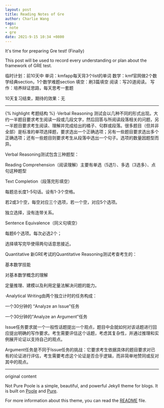 ```yaml
---
layout: post
title: Reading Notes of Gre 
author: Charlie Wang
tags:
- note
- gre
date: 2021-9-15 10:34 +0800
---
```

It's time for preparing Gre test! (Finally)

This post will be used to record every understanding or plan about the framework of GRE test.

临时计划：前10天中
单词：kmfapp每天背3个list的单词
数学：kmf官网做2个数学经典section，1个数学难题section
填空：刷3篇填空
阅读：写20道阅读。
写作：培养辩证思路，每天思考一套题



10天复习结束，期待的效果：无

----------

{% highlight 考题结构 %}
·Verbal Reasoning
测试会以几种不同的形式出现。大约一半题目要求考生阅读一段或几段文字，然后回答与所阅读段落相关的问题，另一半题目要求考生阅读、理解并完成给出的橘子、句群或段落。很多题目（但并非全部）是标准的单项选择题，要求选出一个正确选项；另有一些题目要求选出多个正确选项；还有一些题目则要求考生从段落中选出一个句子。选项的数量因题型而异。

Verbal Reasoning测试包含三种题型：

Reading Comprehension（阅读理解）主要有单选（5选1）、多选（3选多）、点句这种题型

Text Completion（段落完形填空）

每题总长度1-5句话。设有1-3个空格。

若2或3个空，每空对应三个选项，若一个空，对应5个选项。

独立选择，没有连带关系。

Sentence Equivalence（同义句填空）

每题6个选项。每次必选2个；

选择填写完毕使得两句话意思接近。


Quantitative
新GRE考试的Quantitative Reasoning测试考查考生的：

基本数学技能

对基本数学概念的理解

定量推理、建模以及利用定量法解决问题的能力。

·Analytical Writing由两个独立计时的任务构成：

一个30分钟的 “Analyze an Issue”任务

一个30分钟的“Analyze an Argument”任务

Issue任务要求就一个一般性话题提出一个观点，题目中会就如何对该话题进行回应提出明确的写作要求。考生需要评估这个话题，考虑其复杂性，并通过推理和实例展开论证以支持自己的观点。

Argument任务是不同于Issue任务的挑战：它要求考生依据具体的题目要求对已有的论证进行评估，考生需要考虑这个论证是否合乎逻辑，而非简单地赞同或反对其中的观点。

-------------------------------
original content

Not Pure Poole is a simple, beautiful, and powerful Jekyll theme for blogs. It is built on [Poole](https://github.com/poole/poole) and [Pure](https://purecss.io/).

For more information about this theme, you can read the [README](https://github.com/vszhub/not-pure-poole/blob/master/README.md) file.
